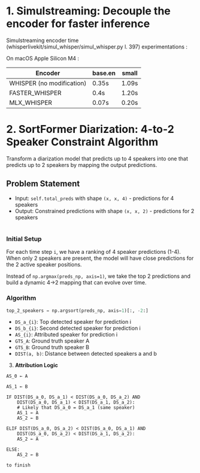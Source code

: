 # 1. Simulstreaming: Decouple the encoder for faster inference

Simulstreaming encoder time (whisperlivekit/simul_whisper/simul_whisper.py l. 397) experimentations :

On macOS Apple Silicon M4 :

| Encoder | base.en | small |
|--------|---------|-------|
| WHISPER (no modification) | 0.35s | 1.09s |
| FASTER_WHISPER | 0.4s | 1.20s |
| MLX_WHISPER | 0.07s | 0.20s |




# 2. SortFormer Diarization: 4-to-2 Speaker Constraint Algorithm

Transform a diarization model that predicts up to 4 speakers into one that predicts up to 2 speakers by mapping the output predictions.

## Problem Statement
- Input: `self.total_preds` with shape `(x, x, 4)` - predictions for 4 speakers
- Output: Constrained predictions with shape `(x, x, 2)` - predictions for 2 speakers

#
### Initial Setup
For each time step `i`, we have a ranking of 4 speaker predictions (1-4). When only 2 speakers are present, the model will have close predictions for the 2 active speaker positions.

Instead of `np.argmax(preds_np, axis=1)`, we take the top 2 predictions and build a dynamic 4→2 mapping that can evolve over time.

### Algorithm

```python
top_2_speakers = np.argsort(preds_np, axis=1)[:, -2:]
```

- `DS_a_{i}`: Top detected speaker for prediction i
- `DS_b_{i}`: Second detected speaker for prediction i  
- `AS_{i}`: Attributed speaker for prediction i
- `GTS_A`: Ground truth speaker A
- `GTS_B`: Ground truth speaker B
- `DIST(a, b)`: Distance between detected speakers a and b

3. **Attribution Logic**

```
AS_0 ← A

AS_1 ← B

IF DIST(DS_a_0, DS_a_1) < DIST(DS_a_0, DS_a_2) AND 
    DIST(DS_a_0, DS_a_1) < DIST(DS_a_1, DS_a_2):
    # Likely that DS_a_0 = DS_a_1 (same speaker)
    AS_1 ← A
    AS_2 ← B

ELIF DIST(DS_a_0, DS_a_2) < DIST(DS_a_0, DS_a_1) AND 
    DIST(DS_a_0, DS_a_2) < DIST(DS_a_1, DS_a_2):
    AS_2 ← A

ELSE:
    AS_2 ← B

to finish
```